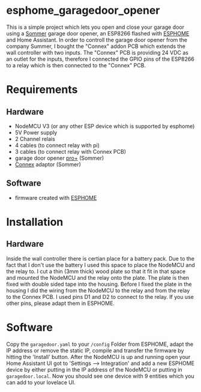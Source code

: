 # esphome_garagedoor_opener

This is a simple project which lets you open and close your garage door using a [Sommer](https://www.sommer.eu/en-GB/) garage door opener, an ESP8266 flashed with [ESPHOME](https://esphome.io) and Home Assistant.
In order to controll the garage door opener from the company Summer, I bought the "Connex" addon PCB which extends the wall controller with two inputs. The "Connex" PCB is providing 24 VDC as an outlet for the inputs, therefore I connected the GPIO pins of the ESP8266 to a relay which is then connected to the "Connex" PCB. 

# Requirements
## Hardware
* NodeMCU V3 (or any other ESP device which is supported by esphome)
* 5V Power supply
* 2 Channel relais
* 4 cables (to connect relay with pi)
* 3 cables (to connect relay with Connex PCB)
* garage door opener [pro+](https://www.sommer.eu/en-GB/pro-base.html) (Sommer) 
* [Connex](https://www.sommer-shops.eu/de/conex.html) adaptor (Sommer)

## Software
* firmware created with [ESPHOME](https://esphome.io)

# Installation
## Hardware

Inside the wall controller there is certian place for a battery pack. Due to the fact that I don't use the battery I used this space to place the NodeMCU and the relay to. I cut a thin (3mm thick) wood plate so that it fit in that space and mounted the NodeMCU and the relay onto the plate. The plate is then fixed with double sided tape into the housing. Before I fixed the plate in the housing I did the wiring from the NodeMCU to the relay and from the relay to the Connex PCB. I used pins D1 and D2 to connect to the relay. If you use other pins, please adapt them  in  ESPHOME.

# Software
Copy the `garagedoor.yaml` to your `/config` Folder from ESPHOME, adapt the IP address or remove the static IP, compile and transfer the firmware by hitting the 'Install' button. After the NodeMCU is up and running open your Home Assistant UI got to 'Settings --> Integration' and add a new ESPHOME device by either putting in the IP address of the NodeMCU or putting in `garagedoor.local`. Now you should see one device with 9 entities which you can add to your lovelace UI.
